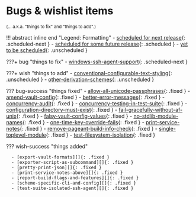 # Bugs & wishlist items

<small>(… a.k.a. "things to fix" and "things to add".)</small>

!!! abstract inline end "Legend: Formatting"
      - [scheduled for next release](index.md){: .scheduled-next }
      - [scheduled for some future release](index.md){: .scheduled }
      - [yet to be scheduled](index.md){: .unscheduled }

???+ bug "things to fix"
      - [windows-ssh-agent-support][]{: .scheduled-next }

???+ wish "things to add"
      - [conventional-configurable-text-styling][]{: .unscheduled }
      - [other-derivation-schemes][]{: .unscheduled }

??? bug-success "things fixed"
      - [allow-all-unicode-passphrases][]{: .fixed }
      - [amend-vault-config][]{: .fixed }
      - [better-error-messages][]{: .fixed }
      - [concurrency-audit][]{: .fixed }
      - [concurrency-testing-in-test-suite][]{: .fixed }
      - [configuration-directory-must-exist][]{: .fixed }
      - [fail-gracefully-without-af-unix][]{: .fixed }
      - [falsy-vault-config-values][]{: .fixed }
      - [no-stdlib-module-names][]{: .fixed }
      - [one-time-key-override-fails][]{: .fixed }
      - [print-service-notes][]{: .fixed }
      - [remove-pageant-build-info-check][]{: .fixed }
      - [single-toplevel-module][]{: .fixed }
      - [test-filesystem-isolation][]{: .fixed }

??? wish-success "things added"

      - [export-vault-formats][]{: .fixed }
      - [exporter-script-as-subcommand][]{: .fixed }
      - [pretty-print-json][]{: .fixed }
      - [print-service-notes-above][]{: .fixed }
      - [report-build-flags-and-features][]{: .fixed }
      - [scheme-specific-cli-and-config][]{: .fixed }
      - [test-suite-isolated-ssh-agent][]{: .fixed }

  [allow-all-unicode-passphrases]: allow-all-unicode-passphrases.md
  [amend-vault-config]: amend-vault-config.md
  [better-error-messages]: better-error-messages.md
  [concurrency-audit]: concurrency-audit.md
  [concurrency-testing-in-test-suite]: concurrency-testing-in-test-suite.md
  [configuration-directory-must-exist]: configuration-directory-must-exist.md
  [conventional-configurable-text-styling]: conventional-configurable-text-styling.md
  [export-vault-formats]: export-vault-formats.md
  [exporter-script-as-subcommand]: exporter-script-as-subcommand.md
  [fail-gracefully-without-af-unix]: fail-gracefully-without-af-unix.md
  [falsy-vault-config-values]: falsy-vault-config-values.md
  [no-stdlib-module-names]: no-stdlib-module-names.md
  [one-time-key-override-fails]: one-time-key-override-fails.md
  [other-derivation-schemes]: other-derivation-schemes.md
  [pretty-print-json]: pretty-print-json.md
  [print-service-notes]: print-service-notes.md
  [print-service-notes-above]: print-service-notes-above.md
  [remove-pageant-build-info-check]: remove-pageant-build-info-check.md
  [report-build-flags-and-features]: report-build-flags-and-features.md
  [scheme-specific-cli-and-config]: scheme-specific-cli-and-config.md
  [single-toplevel-module]: single-toplevel-module.md
  [test-filesystem-isolation]: test-filesystem-isolation.md
  [test-suite-isolated-ssh-agent]: test-suite-isolated-ssh-agent.md
  [windows-ssh-agent-support]: windows-ssh-agent-support.md
